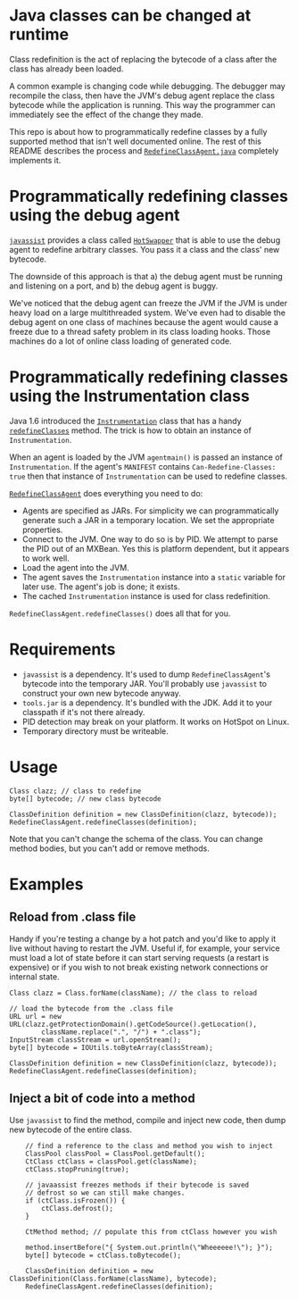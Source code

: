 # Java classes can be changed at runtime
Class redefinition is the act of replacing the bytecode of a class after the class has already been loaded.

A common example is changing code while debugging. The debugger may recompile the class, then have the JVM's debug agent replace the class bytecode while the application is running. This way the programmer can immediately see the effect of the change they made.

This repo is about how to programmatically redefine classes by a fully supported method that isn't well documented online. The rest of this README describes the process and [`RedefineClassAgent.java`](https://github.com/turn/RedefineClassAgent/blob/master/RedefineClassAgent.java) completely implements it.

# Programmatically redefining classes using the debug agent

[`javassist`](http://jboss-javassist.github.io/javassist/) provides a class called [`HotSwapper`](https://jboss-javassist.github.io/javassist/html/javassist/util/HotSwapper.html) that is able to use the debug agent to redefine arbitrary classes. You pass it a class and the class' new bytecode.

The downside of this approach is that a) the debug agent must be running and listening on a port, and b) the debug agent is buggy.

We've noticed that the debug agent can freeze the JVM if the JVM is under heavy load on a large multithreaded system. We've even had to disable the debug agent on one class of machines because the agent would cause a freeze due to a thread safety problem in its class loading hooks. Those machines do a lot of online class loading of generated code.

# Programmatically redefining classes using the Instrumentation class

Java 1.6 introduced the [`Instrumentation`](https://docs.oracle.com/javase/8/docs/api/java/lang/instrument/Instrumentation.html) class that has a handy [`redefineClasses`](https://docs.oracle.com/javase/8/docs/api/java/lang/instrument/Instrumentation.html#redefineClasses-java.lang.instrument.ClassDefinition...-) method. The trick is how to obtain an instance of `Instrumentation`.

When an agent is loaded by the JVM `agentmain()` is passed an instance of `Instrumentation`. If the agent's `MANIFEST` contains `Can-Redefine-Classes: true` then that instance of `Instrumentation` can be used to redefine classes.

[`RedefineClassAgent`](https://github.com/turn/RedefineClassAgent/blob/master/RedefineClassAgent.java) does everything you need to do:

* Agents are specified as JARs. For simplicity we can programmatically generate such a JAR in a temporary location. We set the appropriate properties.
* Connect to the JVM. One way to do so is by PID. We attempt to parse the PID out of an MXBean. Yes this is platform dependent, but it appears to work well.
* Load the agent into the JVM.
* The agent saves the `Instrumentation` instance into a `static` variable for later use. The agent's job is done; it exists.
* The cached `Instrumentation` instance is used for class redefinition.

`RedefineClassAgent.redefineClasses()` does all that for you.

# Requirements

* `javassist` is a dependency. It's used to dump `RedefineClassAgent`'s bytecode into the temporary JAR. You'll probably use `javassist` to construct your own new bytecode anyway.
* `tools.jar` is a dependency. It's bundled with the JDK. Add it to your classpath if it's not there already.
* PID detection may break on your platform. It works on HotSpot on Linux.
* Temporary directory must be writeable.

# Usage

    Class clazz; // class to redefine
    byte[] bytecode; // new class bytecode

    ClassDefinition definition = new ClassDefinition(clazz, bytecode));
    RedefineClassAgent.redefineClasses(definition);

Note that you can't change the schema of the class. You can change method bodies, but you can't add or remove methods.

# Examples

## Reload from .class file
Handy if you're testing a change by a hot patch and you'd like to apply it live without having to restart the JVM. Useful if, for example, your service must load a lot of state before it can start serving requests (a restart is expensive) or if you wish to not break existing network connections or internal state.

    Class clazz = Class.forName(className); // the class to reload

    // load the bytecode from the .class file
    URL url = new URL(clazz.getProtectionDomain().getCodeSource().getLocation(),
            className.replace(".", "/") + ".class");
    InputStream classStream = url.openStream();
    byte[] bytecode = IOUtils.toByteArray(classStream);

    ClassDefinition definition = new ClassDefinition(clazz, bytecode));
    RedefineClassAgent.redefineClasses(definition);

## Inject a bit of code into a method
Use `javassist` to find the method, compile and inject new code, then dump new bytecode of the entire class.

        // find a reference to the class and method you wish to inject
        ClassPool classPool = ClassPool.getDefault();
        CtClass ctClass = classPool.get(className);
        ctClass.stopPruning(true);

        // javaassist freezes methods if their bytecode is saved
        // defrost so we can still make changes.
        if (ctClass.isFrozen()) {
            ctClass.defrost();
        }

        CtMethod method; // populate this from ctClass however you wish

        method.insertBefore("{ System.out.println(\"Wheeeeee!\"); }");
        byte[] bytecode = ctClass.toBytecode();

        ClassDefinition definition = new ClassDefinition(Class.forName(className), bytecode);
        RedefineClassAgent.redefineClasses(definition);





